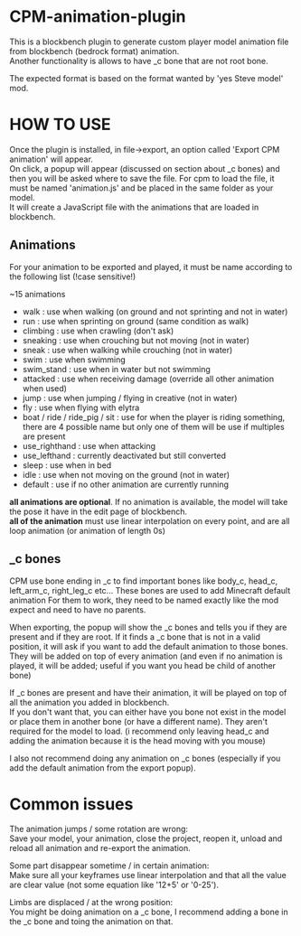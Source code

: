 # CPM-animation-plugin
This is a blockbench plugin to generate custom player model animation file from blockbench (bedrock format) animation.  
Another functionality is allows to have _c bone that are not root bone.  

The expected format is based on the format wanted by 'yes Steve model' mod.

# HOW TO USE

Once the plugin is installed, in file->export, an option called 'Export CPM animation' will appear.  
On click, a popup will appear (discussed on section about _c bones) and then you will be asked where to save the file. For cpm to load the file, it must be named 'animation.js' and be placed in the same folder as your model.  
It will create a JavaScript file with the animations that are loaded in blockbench.

## Animations

For your animation to be exported and played, it must be name according to the following list (!case sensitive!)


~15 animations

- walk : use when walking (on ground and not sprinting and not in water)  
- run : use when sprinting on ground (same condition as walk)  
- climbing : use when crawling (don't ask)  
- sneaking : use when crouching but not moving (not in water)  
- sneak : use when walking while crouching (not in water)  
- swim : use when swimming  
- swim_stand : use when in water but not swimming  
- attacked : use when receiving damage (override all other animation when used)  
- jump : use when jumping / flying in creative (not in water)  
- fly : use when flying with elytra  
- boat / ride / ride_pig / sit : use for when the player is riding something, there are 4 possible name but only one of them will be use if multiples are present  
- use_righthand : use when attacking  
- use_lefthand : currently deactivated but still converted  
- sleep : use when in bed  
- idle : use when not moving on the ground (not in water)  
- default : use if no other animation are currently running



**all animations are optional**. If no animation is available, the model will take the pose it have in the edit page of blockbench.  
**all of the animation** must use linear interpolation on every point, and are all loop animation (or animation of length 0s)

## _c bones
CPM use bone ending in _c to find important bones like body_c, head_c, left_arm_c, right_leg_c etc... These bones are used to add Minecraft default animation
For them to work, they need to be named exactly like the mod expect and need to have no parents.

When exporting, the popup will show the _c bones and tells you if they are present and if they are root. If it finds a _c bone that is not in a valid position, it will ask if you want to add the default animation to those bones. They will be added on top of every animation (and even if no animation is played, it will be added; useful if you want you head be child of another bone)

If _c bones are present and have their animation, it will be played on top of all the animation you added in blockbench.  
If you don't want that, you can either have you bone not exist in the model or place them in another bone (or have a different name). They aren't required for the model to load. (i recommend only leaving head_c and adding the animation because it is the head moving with you mouse)

I also not recommend doing any animation on _c bones (especially if you add the default animation from the export popup).

# Common issues
The animation jumps / some rotation are wrong:  
Save your model, your animation, close the project, reopen it, unload and reload all animation and re-export the animation.  

Some part disappear sometime / in certain animation:  
Make sure all your keyframes use linear interpolation and that all the value are clear value (not some equation like '12+5' or '0-25').

Limbs are displaced / at the wrong position:  
You might be doing animation on a _c bone, I recommend adding a bone in the _c bone and toing the animation on that.

